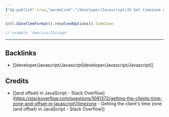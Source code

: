 ```yaml
---
{"dg-publish":true,"permalink":"/developer/Javascript/JS Get timezone of client/","noteIcon":""}
---
```


```javascript
Intl.DateTimeFormat().resolvedOptions().timeZone

// example 'America/Chicago'
```


---
## Backlinks
- [[developer/Javascript/Javascript\|developer/Javascript/Javascript]]

## Credits
- [[and offset) in JavaScript - Stack Overflow](https://stackoverflow.com/questions/1091372/getting-the-clients-time-zone-and-offset-in-javascript\|timezone - Getting the client's time zone (and offset) in JavaScript - Stack Overflow]]
